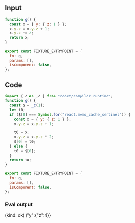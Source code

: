 
## Input

```javascript
function g() {
  const x = { y: { z: 1 } };
  x.y.z = x.y.z + 1;
  x.y.z *= 2;
  return x;
}

export const FIXTURE_ENTRYPOINT = {
  fn: g,
  params: [],
  isComponent: false,
};

```

## Code

```javascript
import { c as _c } from "react/compiler-runtime";
function g() {
  const $ = _c(1);
  let t0;
  if ($[0] === Symbol.for("react.memo_cache_sentinel")) {
    const x = { y: { z: 1 } };
    x.y.z = x.y.z + 1;

    t0 = x;
    x.y.z = x.y.z * 2;
    $[0] = t0;
  } else {
    t0 = $[0];
  }
  return t0;
}

export const FIXTURE_ENTRYPOINT = {
  fn: g,
  params: [],
  isComponent: false,
};

```
      
### Eval output
(kind: ok) {"y":{"z":4}}